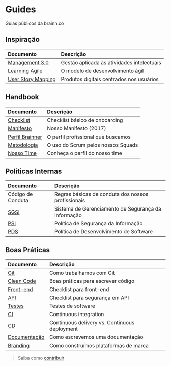 # Guides

Guias públicos da brainn.co

## Inspiração

|Documento|Descrição|
|:--------|:--------|
|[Management 3.0](/content/management.md)|Gestão aplicada às atividades intelectuais|
|[Learning Agile](/content/agile.md)|O modelo de desenvolvimento ágil|
|[User Story Mapping](/content/usm.md)|Produtos digitais centrados nos usuários|

## Handbook

|Documento|Descrição|
|:--------|:--------|
|[Checklist](/content/checklist.md)|Checklist básico de onboarding|
|[Manifesto](/content/manifesto.md)|Nosso Manifesto (2017)|
|[Perfil Brainner](/content/brainner.md)|O perfil profissional que buscamos|
|[Metodologia](/content/metodologia.md)|O uso do Scrum pelos nossos Squads|
|[Nosso Time](/content/time.md)|Conheça o perfil do nosso time|

## Políticas Internas

|Documento|Descrição|
|:--------|:--------|
|Código de Conduta|Regras básicas de conduta dos nossos profissionais|
|[SGSI](content/sgsi.md)|Sistema de Gerenciamento de Segurança da Informação|
|[PSI](content/psi.md)|Política de Segurança da Informação|
|[PDS](content/pds.md)|Política de Desenvolvimento de Software|

## Boas Práticas

|Documento|Descrição|
|:--------|:--------|
|[Git](/content/git.md)|Como trabalhamos com Git|
|[Clean Code](/content/codigo.md)|Boas práticas para escrever código|
|[Front-end](/content/front.md) |Checklist para front-end|
|[API](/content/api.md)|Checklist para segurança em API|
|[Testes](/content/testes.md)|Testes de software|
|[CI](/content/ci.md)|Continuous integration|
|[CD](/content/cd.md)|Continuous delivery vs. Continuous deployment|
|[Documentação](/content/doc.md)|Como escrevemos uma documentação|
|[Branding](content/branding.md)|Como construímos plataformas de marca|

> Saiba como [contribuir](/CONTRIB.md)
